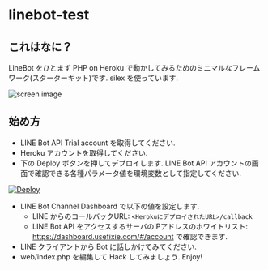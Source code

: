 # linebot-test

## これはなに？

LineBot をひとまず PHP on Heroku で動かしてみるためのミニマルなフレームワーク(スターターキット)です.
silex を使っています.

![screen image](https://raw.github.com/wiki/CoachUnited/linebot-test/images/linebot_image.png)

## 始め方

* LINE Bot API Trial account を取得してください.
* Heroku アカウントを取得してください.
* 下の Deploy ボタンを押してデプロイします. LINE Bot API アカウントの画面で確認できる各種パラメータ値を環境変数として指定してください.

[![Deploy](https://www.herokucdn.com/deploy/button.svg)](http://bit.ly/linebot-test-deploy)

* LINE Bot Channel Dashboard で以下の値を設定します.
    * LINE からのコールバックURL: `<HerokuにデプロイされたURL>/callback`
    * LINE Bot API をアクセスするサーバのIPアドレスのホワイトリスト: https://dashboard.usefixie.com/#/account で確認できます.
* LINE クライアントから Bot に話しかけてみてください.
* web/index.php を編集して Hack してみましょう. Enjoy!
